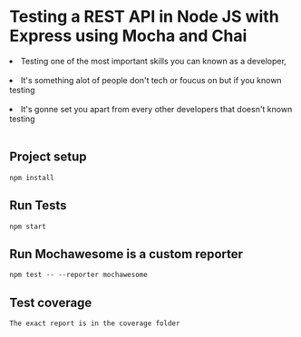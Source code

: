 # Testing a REST API in Node JS with Express using Mocha and Chai

<li>Testing one of the most important skills you can known as a developer, </li> <br>
<li>It's something alot of people don't tech or foucus on but if you known testing  </li> <br>
<li>It's gonne set you apart from every other developers that doesn't known testing  </li> <br>
</ul>

## Project setup
```
npm install
```

## Run Tests
```
npm start
```

## Run Mochawesome is a custom reporter
```
npm test -- --reporter mochawesome
```

## Test coverage
```
The exact report is in the coverage folder
```
